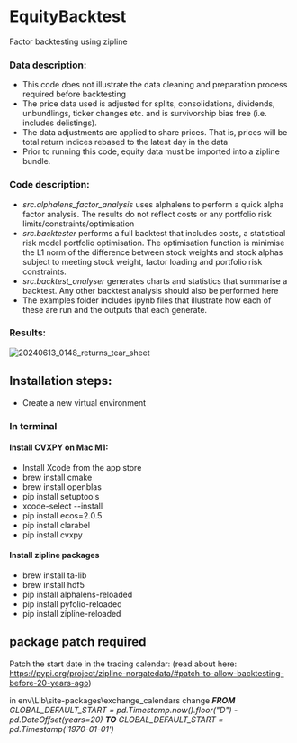 # EquityBacktest
Factor backtesting using zipline


### Data description:
- This code does not illustrate the data cleaning and preparation process required before backtesting
- The price data used is adjusted for splits, consolidations, dividends, unbundlings, ticker changes etc. and is survivorship bias free (i.e. includes delistings).
- The data adjustments are applied to share prices. That is, prices will be total return indices rebased to the latest day in the data  
- Prior to running this code, equity data must be imported into a zipline bundle.

### Code description:
- *src.alphalens_factor_analysis* uses alphalens to perform a quick alpha factor analysis. The results do not reflect costs or any portfolio risk limits/constraints/optimisation
- *src.backtester* performs a full backtest that includes costs, a statistical risk model portfolio optimisation. The optimisation function is minimise the L1 norm of the difference between stock weights and stock alphas subject to meeting stock weight, factor loading and portfolio risk constraints.
- *src.backtest_analyser* generates charts and statistics that summarise a backtest. Any other backtest analysis should also be performed here
- The examples folder includes ipynb files that illustrate how each of these are run and the outputs that each generate.

### Results:
![20240613_0148_returns_tear_sheet](https://github.com/Evanfot/EquityBacktest/assets/42512842/c8e72e46-14b6-448e-afa5-9f240f736156)

## Installation steps:
- Create a new virtual environment
### In terminal
#### Install CVXPY on Mac M1:
- Install Xcode from the app store
- brew install cmake
- brew install openblas
- pip install setuptools
- xcode-select --install
- pip install ecos=2.0.5
- pip install clarabel
- pip install cvxpy
#### Install zipline packages
- brew install ta-lib
- brew install hdf5
- pip install alphalens-reloaded
- pip install pyfolio-reloaded
- pip install zipline-reloaded

## package patch required
Patch the start date in the trading calendar: (read about here: https://pypi.org/project/zipline-norgatedata/#patch-to-allow-backtesting-before-20-years-ago)

in env\Lib\site-packages\exchange_calendars 
change ***FROM*** *GLOBAL_DEFAULT_START = pd.Timestamp.now().floor("D") - pd.DateOffset(years=20)* ***TO*** *GLOBAL_DEFAULT_START = pd.Timestamp('1970-01-01')*
